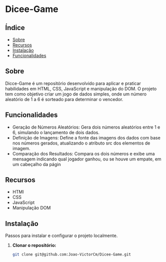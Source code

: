 # Dicee-Game

## Índice

- [Sobre](#sobre)
- [Recursos](#recursos)
- [Instalação](#instalação)
- [Funcionalidades](#Funcionalidades)

## Sobre

Dicce-Game é um repositório desenvolvido para aplicar e praticar habilidades em HTML, CSS, JavaScript e manipulação do DOM. O projeto tem como objetivo criar um jogo de dados simples, onde um número aleatório de 1 a 6 é sorteado para determinar o vencedor.

## Funcionalidades

- Geração de Números Aleatórios: Gera dois números aleatórios entre 1 e 6, simulando o lançamento de dois dados.
- Definição de Imagens: Define a fonte das imagens dos dados com base nos números gerados, atualizando o atributo src dos elementos de imagem.
- Comparação dos Resultados: Compara os dois números e exibe uma mensagem indicando qual jogador ganhou, ou se houve um empate, em um cabeçalho da págin

## Recursos

- HTMl
- CSS
- JavaScript
- Manipulação DOM

## Instalação

Passos para instalar e configurar o projeto localmente.

1. **Clonar o repositório:**
   ```bash
   git clone git@github.com:Joao-VictorCm/Dicee-Game.git
